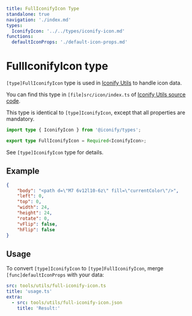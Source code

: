 ```yaml
title: FullIconifyIcon Type
standalone: true
navigation: './index.md'
types:
  IconifyIcon: '../../types/iconify-icon.md'
functions:
  defaultIconProps: './default-icon-props.md'
```

# FullIconifyIcon type

`[type]FullIconifyIcon` type is used in [Iconify Utils](./index.md) to handle icon data.

You can find this type in `[file]src/icon/index.ts` of [Iconify Utils source code](https://github.com/iconify/iconify/tree/main/packages/utils).

This type is identical to `[type]IconifyIcon`, except that all properties are mandatory.

```ts
import type { IconifyIcon } from '@iconify/types';

export type FullIconifyIcon = Required<IconifyIcon>;
```

See `[type]IconifyIcon` type for details.

## Example

```json
{
	"body": "<path d=\"M7 6v12l10-6z\" fill=\"currentColor\"/>",
	"left": 0,
	"top": 0,
	"width": 24,
	"height": 24,
	"rotate": 0,
	"vFlip": false,
	"hFlip": false
}
```

## Usage

To convert `[type]IconifyIcon` to `[type]FullIconifyIcon`, merge `[func]defaultIconProps` with your data:

```yaml
src: tools/utils/full-iconify-icon.ts
title: 'usage.ts'
extra:
  - src: tools/utils/full-iconify-icon.json
    title: 'Result:'
```
